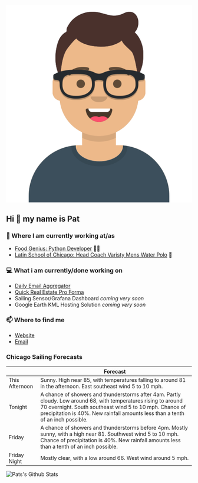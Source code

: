 [![Social banner for p-j-falconer](https://raw.githubusercontent.com/P-J-FALCONER/P-J-FALCONER/master/assets/avataaars.svg)](https://patfalconer.com/)
## Hi :wave: my name is Pat

### 💼 Where I am currently working at/as
- [Food Genius: Python Developer](https://getfoodgenius.com/) 🍔🐍
- [Latin School of Chicago: Head Coach Varisty Mens Water Polo](https://www.latinschool.org/) 🤽


### 💻 What i am currently/done working on
 - [Daily Email Aggregator](https://github.com/P-J-FALCONER/dott_daily_mail)
 - [Quick Real Estate Pro Forma](https://github.com/P-J-FALCONER/henry)
 - Sailing Sensor/Grafana Dashboard *coming very soon*
 - Google Earth KML Hosting Solution *coming very soon*

### 📫 Where to find me
 - [Website](https://patfalconer.com/)
 - [Email](mailto:patrick.j.falconer@gmail.com)


### Chicago Sailing Forecasts
|   | Forecast  |
|---|---|
| This Afternoon | Sunny. High near 85, with temperatures falling to around 81 in the afternoon. East southeast wind 5 to 10 mph. |
| Tonight | A chance of showers and thunderstorms after 4am. Partly cloudy. Low around 68, with temperatures rising to around 70 overnight. South southeast wind 5 to 10 mph. Chance of precipitation is 40%. New rainfall amounts less than a tenth of an inch possible. |
| Friday | A chance of showers and thunderstorms before 4pm. Mostly sunny, with a high near 81. Southwest wind 5 to 10 mph. Chance of precipitation is 40%. New rainfall amounts less than a tenth of an inch possible. |
| Friday Night | Mostly clear, with a low around 66. West wind around 5 mph. |

![Pats's Github Stats](https://github-readme-stats.vercel.app/api?username=p-j-falconer&show_icons=true&theme=radical)
